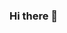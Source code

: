 ### Hi there 👋
<!--
![github contribution grid snake animation](https://raw.githubusercontent.com/Md123etplus/Md123etplus/output/github-contribution-grid-snake-dark.svg#gh-dark-mode-only)
![github contribution grid snake animation](https://raw.githubusercontent.com/Md123etplus/Md123etplus/output/github-contribution-grid-snake.svg#gh-light-mode-only)

![](https://komarev.com/ghpvc/?username=Md123etplus)
-->
<!--
**Md123etplus/Md123etplus** is a ✨ _special_ ✨ repository because its `README.md` (this file) appears on your GitHub profile.

Here are some ideas to get you started:

- 🔭 I’m currently working on ...
- 🌱 I’m currently learning ...
- 👯 I’m looking to collaborate on ...
- 🤔 I’m looking for help with ...
- 💬 Ask me about ...
- 📫 How to reach me: ...
- 😄 Pronouns: ...
- ⚡ Fun fact: ...
-->
